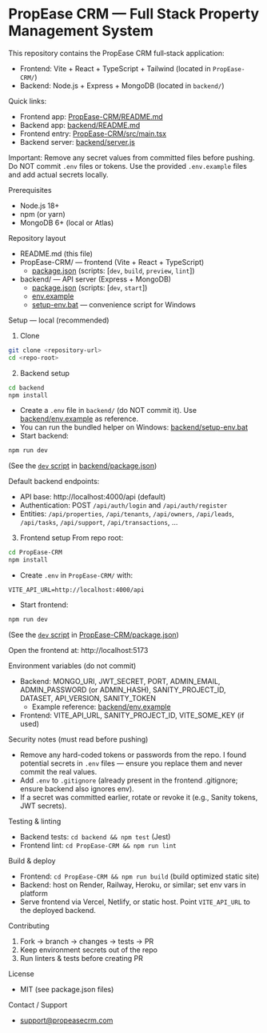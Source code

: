 # PropEase CRM — Full Stack Property Management System

This repository contains the PropEase CRM full‑stack application:
- Frontend: Vite + React + TypeScript + Tailwind (located in `PropEase-CRM/`)
- Backend: Node.js + Express + MongoDB (located in `backend/`)

Quick links:
- Frontend app: [PropEase-CRM/README.md](PropEase-CRM/README.md)
- Backend app: [backend/README.md](backend/README.md)
- Frontend entry: [PropEase-CRM/src/main.tsx](PropEase-CRM/src/main.tsx)
- Backend server: [backend/server.js](backend/server.js)

Important: Remove any secret values from committed files before pushing. Do NOT commit `.env` files or tokens. Use the provided `.env.example` files and add actual secrets locally.

Prerequisites
- Node.js 18+
- npm (or yarn)
- MongoDB 6+ (local or Atlas)

Repository layout
- README.md (this file)
- PropEase-CRM/ — frontend (Vite + React + TypeScript)
  - [package.json](PropEase-CRM/package.json) (scripts: [`dev`, `build`, `preview`, `lint`])
- backend/ — API server (Express + MongoDB)
  - [package.json](backend/package.json) (scripts: [`dev`, `start`])
  - [env.example](backend/env.example)
  - [setup-env.bat](backend/setup-env.bat) — convenience script for Windows

Setup — local (recommended)
1. Clone
```bash
git clone <repository-url>
cd <repo-root>
```

2. Backend setup
```bash
cd backend
npm install
```
- Create a `.env` file in `backend/` (do NOT commit it). Use [backend/env.example](backend/env.example) as reference.
- You can run the bundled helper on Windows: [backend/setup-env.bat](backend/setup-env.bat)
- Start backend:
```bash
npm run dev
```
(See the [`dev` script](backend/package.json) in [backend/package.json](backend/package.json))

Default backend endpoints:
- API base: http://localhost:4000/api (default)
- Authentication: POST `/api/auth/login` and `/api/auth/register`
- Entities: `/api/properties`, `/api/tenants`, `/api/owners`, `/api/leads`, `/api/tasks`, `/api/support`, `/api/transactions`, ...

3. Frontend setup
From repo root:
```bash
cd PropEase-CRM
npm install
```
- Create `.env` in `PropEase-CRM/` with:
```
VITE_API_URL=http://localhost:4000/api
```
- Start frontend:
```bash
npm run dev
```
(See the [`dev` script](PropEase-CRM/package.json) in [PropEase-CRM/package.json](PropEase-CRM/package.json))

Open the frontend at: http://localhost:5173

Environment variables (do not commit)
- Backend: MONGO_URI, JWT_SECRET, PORT, ADMIN_EMAIL, ADMIN_PASSWORD (or ADMIN_HASH), SANITY_PROJECT_ID, DATASET, API_VERSION, SANITY_TOKEN
  - Example reference: [backend/env.example](backend/env.example)
- Frontend: VITE_API_URL, SANITY_PROJECT_ID, VITE_SOME_KEY (if used)

Security notes (must read before pushing)
- Remove any hard-coded tokens or passwords from the repo. I found potential secrets in `.env` files — ensure you replace them and never commit the real values.
- Add `.env` to `.gitignore` (already present in the frontend .gitignore; ensure backend also ignores env).
- If a secret was committed earlier, rotate or revoke it (e.g., Sanity tokens, JWT secrets).

Testing & linting
- Backend tests: `cd backend && npm test` (Jest)
- Frontend lint: `cd PropEase-CRM && npm run lint`

Build & deploy
- Frontend: `cd PropEase-CRM && npm run build` (build optimized static site)
- Backend: host on Render, Railway, Heroku, or similar; set env vars in platform
- Serve frontend via Vercel, Netlify, or static host. Point `VITE_API_URL` to the deployed backend.

Contributing
1. Fork -> branch -> changes -> tests -> PR
2. Keep environment secrets out of the repo
3. Run linters & tests before creating PR

License
- MIT (see package.json files)

Contact / Support
- support@propeasecrm.com


